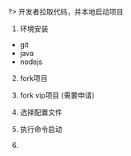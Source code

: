 ?> 开发者拉取代码，并本地启动项目

1. 环境安装

- git
- java
- nodejs

2. fork项目

3. fork vip项目 (需要申请)

4. 选择配置文件

5. 执行命令启动

6. 
